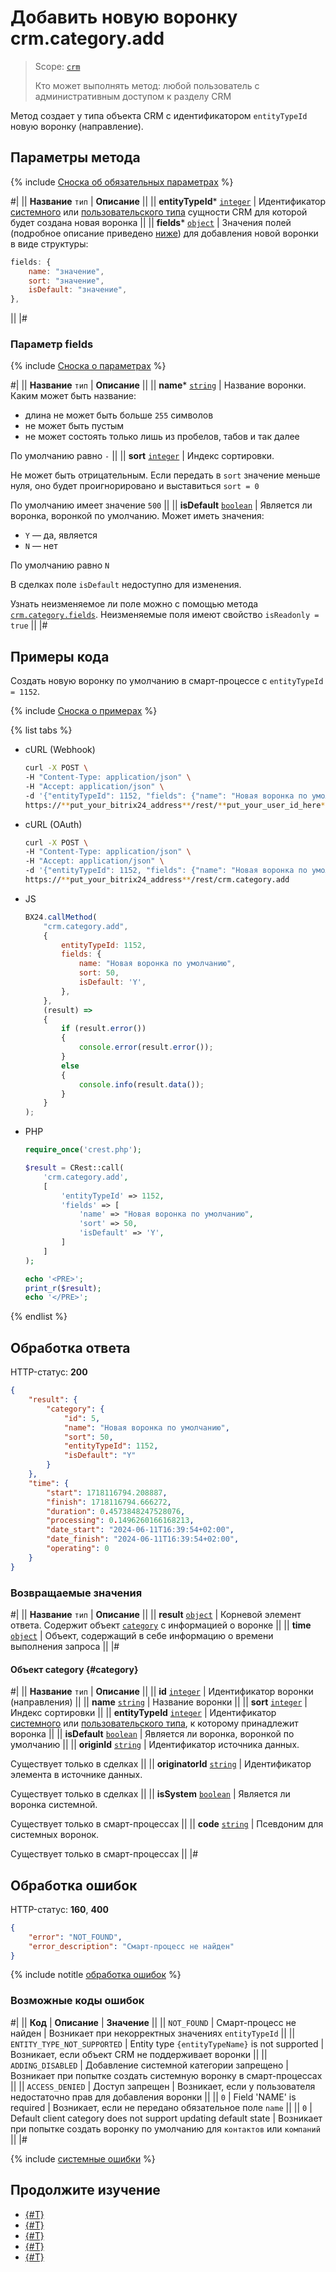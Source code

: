 # Добавить новую воронку crm.category.add

> Scope: [`crm`](../../../scopes/permissions.md)
>
> Кто может выполнять метод: любой пользователь с административным доступом к разделу CRM

Метод создает у типа объекта CRM с идентификатором `entityTypeId` новую воронку (направление).

## Параметры метода

{% include [Сноска об обязательных параметрах](../../../../_includes/required.md) %}

#|
|| **Название**
`тип` | **Описание** ||
|| **entityTypeId*** 
[`integer`][1] | Идентификатор [системного](../../index.md) или [пользовательского типа](../user-defined-object-types/index.md) сущности CRM для которой будет создана новая воронка ||
|| **fields***
[`object`][1]  | Значения полей (подробное описание приведено [ниже](#parametr-fields)) для добавления новой воронки в виде структуры:

```js
fields: {
    name: "значение",
    sort: "значение",
    isDefault: "значение",
},
```

 ||
|#

### Параметр fields

{% include [Сноска о параметрах](../../../../_includes/required.md) %}

#|
|| **Название**
`тип` | **Описание** ||
|| **name***
[`string`][1] | Название воронки. Каким может быть название:
- длина не может быть больше `255` символов
- не может быть пустым
- не может состоять только лишь из пробелов, табов и так далее

По умолчанию равно `-` ||
|| **sort**
[`integer`][1] | Индекс сортировки. 

Не может быть отрицательным. Если передать в `sort` значение меньше нуля, оно будет проигнорировано и выставиться `sort = 0`

По умолчанию имеет значение `500` || 
|| **isDefault**
[`boolean`][1] | Является ли воронка, воронкой по умолчанию. Может иметь значения:
- `Y` — да, является
- `N` — нет

По умолчанию равно `N`

В сделках поле `isDefault` недоступно для изменения.

Узнать неизменяемое ли поле можно с помощью метода [`crm.category.fields`](./crm-category-fields.md). Неизменяемые поля имеют свойство `isReadonly = true` ||
|#

## Примеры кода

Создать новую воронку по умолчанию в смарт-процессе с `entityTypeId = 1152`.

{% include [Сноска о примерах](../../../../_includes/examples.md) %}

{% list tabs %}

- cURL (Webhook)

    ```bash
    curl -X POST \
    -H "Content-Type: application/json" \
    -H "Accept: application/json" \
    -d '{"entityTypeId": 1152, "fields": {"name": "Новая воронка по умолчанию", "sort": 50, "isDefault": "Y"}}' \
    https://**put_your_bitrix24_address**/rest/**put_your_user_id_here**/**put_your_webhook_here**/crm.category.add
    ```

- cURL (OAuth)

    ```bash
    curl -X POST \
    -H "Content-Type: application/json" \
    -H "Accept: application/json" \
    -d '{"entityTypeId": 1152, "fields": {"name": "Новая воронка по умолчанию", "sort": 50, "isDefault": "Y"}, "auth": "**put_access_token_here**"}' \
    https://**put_your_bitrix24_address**/rest/crm.category.add
    ```

- JS

	```js
    BX24.callMethod(
        "crm.category.add",
        {
            entityTypeId: 1152,
            fields: {
                name: "Новая воронка по умолчанию",
                sort: 50,
                isDefault: 'Y',
            },
        },
        (result) => 
        {
            if (result.error())
            {
                console.error(result.error());
            }
            else
            {
                console.info(result.data());
            }
        }
    );
	```

- PHP

    ```php
    require_once('crest.php');

    $result = CRest::call(
        'crm.category.add',
        [
            'entityTypeId' => 1152,
            'fields' => [
                'name' => "Новая воронка по умолчанию",
                'sort' => 50,
                'isDefault' => 'Y',
            ]
        ]
    );

    echo '<PRE>';
    print_r($result);
    echo '</PRE>';
    ```

{% endlist %}

## Обработка ответа

HTTP-статус: **200**

```json
{
    "result": {
        "category": {
            "id": 5,
            "name": "Новая воронка по умолчанию",
            "sort": 50,
            "entityTypeId": 1152,
            "isDefault": "Y"
        }
    },
    "time": {
        "start": 1718116794.208887,
        "finish": 1718116794.666272,
        "duration": 0.4573848247528076,
        "processing": 0.1496260166168213,
        "date_start": "2024-06-11T16:39:54+02:00",
        "date_finish": "2024-06-11T16:39:54+02:00",
        "operating": 0
    }
}
```

### Возвращаемые значения
#|
|| **Название**
`тип` | **Описание** ||
|| **result**
[`object`][1] | Корневой элемент ответа. Содержит объект [`category`](#category) с информацией о воронке ||
|| **time**
[`object`][1] | Объект, содержащий в себе информацию о времени выполнения запроса  ||
|#

#### Объект category {#category}

#| 
|| **Название**
`тип` | **Описание** ||
|| **id**
[`integer`][1] | Идентификатор воронки (направления) ||
|| **name**
[`string`][1] | Название воронки ||
|| **sort**
[`integer`][1] | Индекс сортировки ||
|| **entityTypeId**
[`integer`][1] | Идентификатор [системного](../../index.md) или [пользовательского типа](../user-defined-object-types/index.md), к которому принадлежит воронка ||
|| **isDefault**
[`boolean`][1] | Является ли воронка, воронкой по умолчанию ||
|| **originId**
[`string`][1] | Идентификатор источника данных.

Существует только в cделках ||
|| **originatorId**
[`string`][1] | Идентификатор элемента в источнике данных.

Существует только в cделках ||
|| **isSystem** 
[`boolean`][1] | Является ли воронка системной.

Существует только в смарт-процессах ||
|| **code**
[`string`][1] | Псевдоним для системных воронок.

Существует только в смарт-процессах ||
|#

## Обработка ошибок

HTTP-статус: **160**, **400**

```json
{
    "error": "NOT_FOUND", 
    "error_description": "Смарт-процесс не найден"
}
```

{% include notitle [обработка ошибок](../../../../_includes/error-info.md) %}

### Возможные коды ошибок

#|
|| **Код** | **Описание** | **Значение** ||
|| `NOT_FOUND` | Смарт-процесс не найден | Возникает при некорректных значениях `entityTypeId` ||
|| `ENTITY_TYPE_NOT_SUPPORTED` | Entity type `{entityTypeName}` is not supported | Возникает, если объект CRM не поддерживает воронки ||
|| `ADDING_DISABLED` | Добавление системной категории запрещено | Возникает при попытке создать системную воронку в смарт-процессах ||
|| `ACCESS_DENIED` | Доступ запрещен | Возникает, если у пользователя недостаточно прав для добавления воронки ||
|| `0` | Field 'NAME' is required | Возникает, если не передано обязательное поле `name` ||
|| `0` | Default client category does not support updating default state | Возникает при попытке создать воронку по умолчанию для `контактов` или `компаний` ||
|#

{% include [системные ошибки](../../../../_includes/system-errors.md) %}

## Продолжите изучение 

- [{#T}](./crm-category-update.md)
- [{#T}](./crm-category-get.md)
- [{#T}](./crm-category-list.md)
- [{#T}](./crm-category-delete.md)
- [{#T}](./crm-category-fields.md)

[1]: ../../../data-types.md
